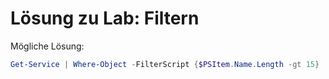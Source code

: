 # Lösung zu Lab: Filtern


Mögliche Lösung:
```powershell
Get-Service | Where-Object -FilterScript {$PSItem.Name.Length -gt 15}
```


